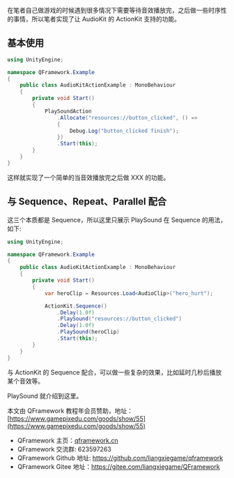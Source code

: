 ﻿在笔者自己做游戏的时候遇到很多情况下需要等待音效播放完，之后做一些时序性的事情，所以笔者实现了让 AudioKit 的 ActionKit
支持的功能。

## 基本使用

```csharp
using UnityEngine;

namespace QFramework.Example
{
    public class AudioKitActionExample : MonoBehaviour
    {
        private void Start()
        {
            PlaySoundAction
                .Allocate("resources://button_clicked", () =>
                {
                    Debug.Log("button_clicked finish");
                })
                .Start(this);
        }
    }
}
```

这样就实现了一个简单的当音效播放完之后做 XXX 的功能。

## 与 Sequence、Repeat、Parallel 配合

这三个本质都是 Sequence，所以这里只展示 PlaySound 在 Sequence 的用法，如下:

```csharp
using UnityEngine;

namespace QFramework.Example
{
    public class AudioKitActionExample : MonoBehaviour
    {
        private void Start()
        {
            var heroClip = Resources.Load<AudioClip>("hero_hurt");

            ActionKit.Sequence()
                .Delay(1.0f)
                .PlaySound("resources://button_clicked")
                .Delay(1.0f)
                .PlaySound(heroClip)
                .Start(this);
        }
    }
}
```

与 ActionKit 的 Sequence 配合，可以做一些复杂的效果，比如延时几秒后播放某个音效等。

PlaySound 就介绍到这里。

本文由 QFramework 教程年会员赞助，地址：[https://www.gamepixedu.com/goods/show/55](https://www.gamepixedu.com/goods/show/55)

* QFramework 主页：[qframework.cn](https://qframework.cn)
* QFramework 交流群: 623597263
* QFramework Github 地址: <https://github.com/liangxiegame/qframework>
* QFramework Gitee 地址：<https://gitee.com/liangxiegame/QFramework>